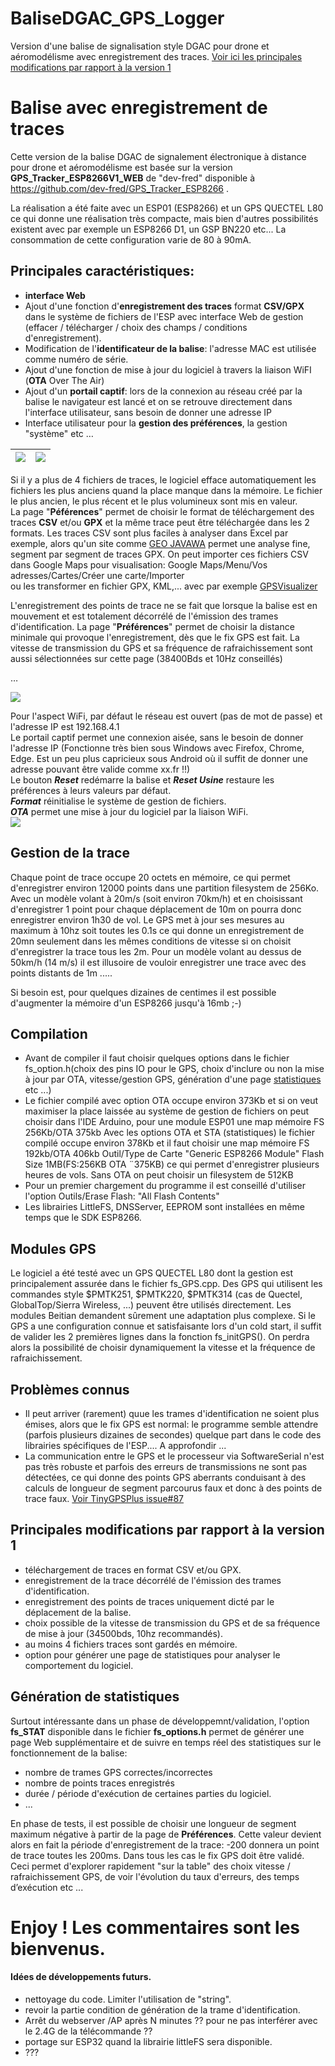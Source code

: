 
# BaliseDGAC_GPS_Logger
Version d'une balise de signalisation style DGAC pour drone et aéromodélisme avec enregistrement des traces.
[Voir ici les principales modifications par rapport à la version 1](#principales-modifications-par-rapport-à-la-version-1)
# Balise avec enregistrement de traces
Cette version de la balise DGAC de signalement électronique à distance pour drone et aéromodélisme est basée sur la version **GPS_Tracker_ESP8266V1_WEB** de "dev-fred" disponible à https://github.com/dev-fred/GPS_Tracker_ESP8266 .

La réalisation a été faite avec un ESP01 (ESP8266) et un GPS QUECTEL L80 ce qui donne une réalisation très compacte, mais bien d'autres  possibilités existent avec par exemple un ESP8266 D1, un GSP BN220 etc...
La consommation de cette configuration varie de 80 à 90mA.

## Principales caractéristiques:
- **interface Web**
- Ajout d'une fonction d'**enregistrement des traces** format **CSV/GPX** dans le système de fichiers de l'ESP avec interface Web de gestion (effacer / télécharger / choix des champs / conditions d'enregistrement). 
- Modification de l'**identificateur de la balise**: l'adresse MAC est utilisée comme numéro de série.
- Ajout d'une fonction de mise à jour du logiciel à travers la liaison WiFI (**OTA** Over The Air)
- Ajout d'un **portail captif**: lors de la connexion au réseau créé par la balise le navigateur est lancé et on se retrouve directement dans l'interface utilisateur, sans besoin de donner une adresse IP
- Interface utilisateur pour la **gestion des préférences**, la gestion "système" etc …

|   ![](/img/cockpit_LI.jpg) | ![](/img/traces.png)  |
| ------------ | ------------ |

Si il y a plus de 4 fichiers de traces, le logiciel efface automatiquement les fichiers les plus anciens  quand la place manque dans la mémoire. Le fichier le plus ancien, le plus récent et le plus volumineux sont mis en valeur.  
La page "**Péférences**" permet de choisir le format de téléchargement des traces **CSV** et/ou **GPX** et la même trace peut être téléchargée dans les 2 formats. Les traces CSV sont plus faciles à analyser dans Excel par exemple, alors qu'un site comme [GEO JAVAWA](https://www.geo.javawa.nl/trackanalyse/index.php?lang=en) permet une analyse fine, segment par segment de traces GPX.
On peut importer ces fichiers CSV dans Google Maps pour visualisation: 
     Google Maps/Menu/Vos adresses/Cartes/Créer une carte/Importer  
ou les transformer en fichier GPX, KML,... avec par exemple [GPSVisualizer](https://www.gpsvisualizer.com/)

L'enregistrement des points de trace ne se fait que lorsque la balise est en mouvement et est totalement décorrélé de l'émission des trames d'identification.
La page "**Préférences**" permet de choisir la distance minimale qui provoque l'enregistrement, dès que le fix GPS est fait.
La vitesse de transmission du GPS et sa fréquence de rafraichissement sont aussi sélectionnées sur cette page (38400Bds et 10Hz conseillés)

…

![](/img/preferences.png)
 
Pour l'aspect WiFi, par défaut le réseau est ouvert (pas de mot de passe) et l'adresse IP est 192.168.4.1  
Le portail captif permet une connexion aisée, sans le besoin de donner l'adresse IP (Fonctionne très bien sous Windows avec Firefox, Chrome, Edge. Est un peu plus capricieux sous Android où il suffit de donner une adresse pouvant être valide comme xx.fr !!)  
Le bouton ***Reset*** redémarre la balise et ***Reset Usine*** restaure les préférences à leurs valeurs par défaut.  
***Format*** réinitialise le système de gestion de fichiers.  
***OTA*** permet une mise à jour du logiciel par la liaison WiFi.  
![](/img/OTA.png)
## Gestion de la trace
Chaque point de trace occupe 20 octets en mémoire, ce qui permet d'enregistrer environ 12000 points dans une partition filesystem de 256Ko. Avec un modèle volant à 20m/s (soit environ 70km/h) et en choisissant d'enregistrer 1 point pour chaque déplacement de 10m on pourra donc enregistrer environ 1h30 de vol. 
Le GPS met à jour ses mesures au maximum à 10hz soit toutes les 0.1s ce qui donne un enregistrement de 20mn seulement dans les mêmes conditions de vitesse si on choisit d'enregistrer la trace tous les 2m.
Pour un modèle volant au dessus de 50km/h (14 m/s)  il est illusoire de vouloir enregistrer une trace avec des points distants de 1m .....

Si besoin est, pour quelques dizaines de centimes il est possible d'augmenter la mémoire d'un ESP8266  jusqu'à 16mb ;-)

 ## Compilation
- Avant de compiler il faut choisir quelques options dans le fichier fs_option.h(choix des pins IO pour le GPS, choix d'inclure ou non la mise à jour par OTA, vitesse/gestion GPS, génération d'une page [statistiques](#génération-de-statistiques) etc ...)
- Le fichier compilé avec option OTA occupe environ 373Kb et si on veut maximiser la place laissée au système de gestion de fichiers on peut choisir dans l'IDE Arduino, pour une module ESP01 une map mémoire FS 256Kb/OTA 375kb
Avec les options OTA et STA (statistiques) le fichier compilé occupe environ 378Kb et il faut choisir une map mémoire FS 192kb/OTA 406kb
Outil/Type de Carte "Generic ESP8266 Module"   Flash Size 1MB(FS:256KB OTA ¨375KB) ce qui permet d'enregistrer plusieurs heures de vols.
Sans OTA on peut choisir un filesystem de 512KB
- Pour un premier chargement du programme il est conseillé d'utiliser l'option Outils/Erase Flash: "All Flash Contents"
- Les librairies LittleFS, DNSServer, EEPROM sont installées en même temps que le SDK ESP8266.
## Modules GPS
Le logiciel a été testé avec un GPS QUECTEL L80 dont la gestion est principalement assurée dans le fichier fs_GPS.cpp. Des GPS qui utilisent les commandes style $PMTK251, $PMTK220,  $PMTK314 (cas de Quectel, GlobalTop/Sierra Wireless, ...) peuvent être utilisés directement.  Les modules Beitian demandent sûrement une adaptation plus complexe.
Si le GPS a une configuration connue et satisfaisante lors d'un cold start, il suffit de valider les 2 premières lignes dans la fonction  fs_initGPS(). On perdra alors la possibilité de choisir dynamiquement la vitesse et la fréquence de rafraichissement.

## Problèmes connus

 - Il peut arriver (rarement) quue les trames d'identification ne soient plus émises, alors que
   le fix GPS est normal: le programme semble attendre (parfois
   plusieurs dizaines de secondes) quelque part dans le code des
   librairies spécifiques de l'ESP.... A approfondir ...
 - La communication entre le GPS et le processeur via SoftwareSerial
   n'est pas très robuste et parfois des erreurs de transmissions ne
   sont pas détectées, ce qui donne des points GPS aberrants conduisant
   à des calculs de longueur de segment parcourus faux et donc à des
   points de trace faux. [Voir TinyGPSPlus issue#87](https://github.com/mikalhart/TinyGPSPlus/issues/87)

## Principales modifications par rapport à la version 1

 - téléchargement de traces en format CSV et/ou GPX.
 - enregistrement de la trace décorrélé de l'émission des trames d'identification.
 - enregistrement des points de traces uniquement dicté par le déplacement de la balise.
 - choix possible de la vitesse de transmission du GPS et de sa fréquence de mise à jour (34500bds, 10hz recommandés).
 - au moins 4 fichiers traces sont gardés en mémoire.
 - option pour générer une page de statistiques pour analyser le comportement du logiciel.
## Génération de statistiques
Surtout intéressante dans un phase de développemnt/validation, l'option **fs_STAT** disponible dans le fichier **fs_options.h** permet de générer une page Web supplémentaire et de suivre en temps réel des statistiques sur le fonctionnement de la balise:
 - nombre de trames GPS correctes/incorrectes
 -  nombre de points traces enregistrés
 -  durée / période d'exécution de certaines parties du logiciel.
 -  ...
 
En phase de tests, il est possible de choisir une longueur de segment maximum négative à partir de la page de **Préférences**. Cette valeur devient alors en fait la période d'enregistrement de la trace: -200 donnera un point de trace toutes les 200ms.
 Dans tous les cas le fix GPS doit être validé. Ceci permet d'explorer rapidement "sur la table" des choix vitesse / rafraichissement GPS, de voir l'évolution du taux d'erreurs, des temps d’exécution etc ...

# Enjoy !  Les commentaires sont les bienvenus.
#### Idées de développements futurs. 

- nettoyage du code. Limiter l'utilisation de "string".
- revoir la partie condition de génération de la trame d'identification.
- Arrêt du webserver /AP après N minutes ?? pour ne pas interférer avec le 2.4G de la télécommande ??
- portage sur ESP32 quand la librairie littleFS sera disponible.
- ???
